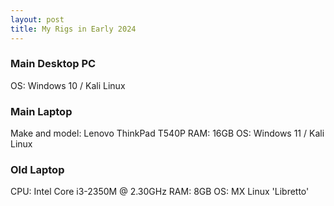 ```yaml
---
layout: post
title: My Rigs in Early 2024
---
```

### Main Desktop PC
OS: Windows 10 / Kali Linux

### Main Laptop
Make and model: Lenovo ThinkPad T540P
RAM: 16GB
OS: Windows 11 / Kali Linux

### Old Laptop
CPU: Intel Core i3-2350M @ 2.30GHz 
RAM: 8GB
OS: MX Linux 'Libretto'
